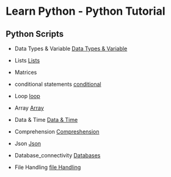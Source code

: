# Learn Python - Python Tutorial
 

## Python Scripts 
- Data Types & Variable [Data Types & Variable ](./04_Datatype/)

- Lists [Lists](./04_Datatype/list.ipynb)
- Matrices

 - conditional statements [conditional](./02_Control_statement/)

- Loop [loop](./02_Control_statement/)

- Array [Array](./05_Array/)

- Data & Time [Data & Time](./08_Data%20and%20Time/)

- Comprehension [Compreshension](./12_comprehension/)

- Json [Json](./06_json/)

- Database_connectivity [Databases](./database_connectivity/)

- File Handling [file Handling](./file%20hadling/)